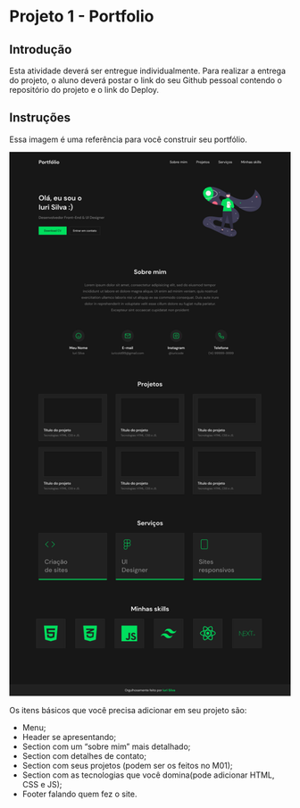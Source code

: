 # Projeto 1 - Portfolio
## Introdução
Esta atividade deverá ser entregue individualmente. 
Para realizar a entrega do projeto, o aluno deverá postar o link do seu Github pessoal contendo o repositório do projeto e o link do Deploy.
## Instruções
Essa imagem é uma referência para você construir seu portfólio.

<img src="./portfolio.png" alt="Referência do portfólio à ser construido.">

Os itens básicos que você precisa adicionar em seu projeto são:
<ul>
  <li>Menu;</li>
  <li>Header se apresentando;</li>
  <li>Section com um “sobre mim” mais detalhado;</li>
  <li>Section com detalhes de contato;</li>
  <li>Section com seus projetos (podem ser os feitos no M01);</li>
  <li>Section com as tecnologias que você domina(pode adicionar HTML, CSS e JS);</li>
  <li>Footer falando quem fez o site.</li>
</ul>
